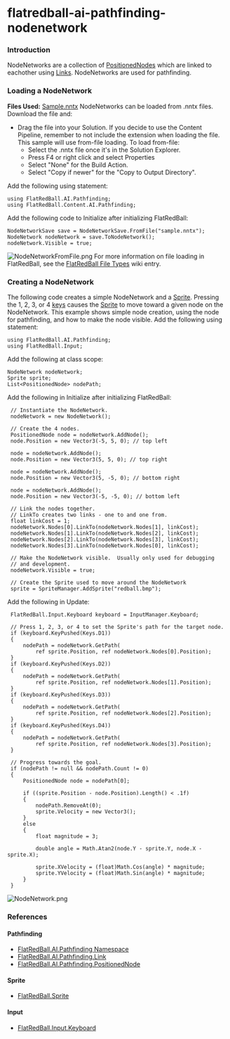 # flatredball-ai-pathfinding-nodenetwork

### Introduction

NodeNetworks are a collection of [PositionedNodes](../../../../../../frb/docs/index.php) which are linked to eachother using [Links](../../../../../../frb/docs/index.php). NodeNetworks are used for pathfinding.

### Loading a NodeNetwork

**Files Used:** [Sample.nntx](../../../../../../frb/docs/images/5/59/Sample.nntx) NodeNetworks can be loaded from .nntx files. Download the file and:

* Drag the file into your Solution. If you decide to use the Content Pipeline, remember to not include the extension when loading the file. This sample will use from-file loading. To load from-file:
  * Select the .nntx file once it's in the Solution Explorer.
  * Press F4 or right click and select Properties
  * Select "None" for the Build Action.
  * Select "Copy if newer" for the "Copy to Output Directory".

Add the following using statement:

```
using FlatRedBall.AI.Pathfinding;
using FlatRedBall.Content.AI.Pathfinding;
```

Add the following code to Initialize after initializing FlatRedBall:

```
NodeNetworkSave save = NodeNetworkSave.FromFile("sample.nntx");
NodeNetwork nodeNetwork = save.ToNodeNetwork();
nodeNetwork.Visible = true;
```

![NodeNetworkFromFile.png](../../../../../../media/migrated\_media-NodeNetworkFromFile.png) For more information on file loading in FlatRedBall, see the [FlatRedBall File Types](../../../../../../frb/docs/index.php) wiki entry.

### Creating a NodeNetwork

The following code creates a simple NodeNetwork and a [Sprite](../../../../../../frb/docs/index.php). Pressing the 1, 2, 3, or 4 [keys](../../../../../../frb/docs/index.php) causes the [Sprite](../../../../../../frb/docs/index.php) to move toward a given node on the NodeNetwork. This example shows simple node creation, using the node for pathfinding, and how to make the node visible. Add the following using statement:

```
using FlatRedBall.AI.Pathfinding;
using FlatRedBall.Input;
```

Add the following at class scope:

```
NodeNetwork nodeNetwork;
Sprite sprite;
List<PositionedNode> nodePath;
```

Add the following in Initialize after initializing FlatRedBall:

```
 // Instantiate the NodeNetwork.
 nodeNetwork = new NodeNetwork();

 // Create the 4 nodes.
 PositionedNode node = nodeNetwork.AddNode();
 node.Position = new Vector3(-5, 5, 0); // top left

 node = nodeNetwork.AddNode();
 node.Position = new Vector3(5, 5, 0); // top right

 node = nodeNetwork.AddNode();
 node.Position = new Vector3(5, -5, 0); // bottom right

 node = nodeNetwork.AddNode();
 node.Position = new Vector3(-5, -5, 0); // bottom left

 // Link the nodes together.
 // LinkTo creates two links - one to and one from.
 float linkCost = 1;
 nodeNetwork.Nodes[0].LinkTo(nodeNetwork.Nodes[1], linkCost);
 nodeNetwork.Nodes[1].LinkTo(nodeNetwork.Nodes[2], linkCost);
 nodeNetwork.Nodes[2].LinkTo(nodeNetwork.Nodes[3], linkCost);
 nodeNetwork.Nodes[3].LinkTo(nodeNetwork.Nodes[0], linkCost);

 // Make the NodeNetwork visible.  Usually only used for debugging
 // and development.
 nodeNetwork.Visible = true;

 // Create the Sprite used to move around the NodeNetwork
 sprite = SpriteManager.AddSprite("redball.bmp");
```

Add the following in Update:

```
 FlatRedBall.Input.Keyboard keyboard = InputManager.Keyboard;

 // Press 1, 2, 3, or 4 to set the Sprite's path for the target node.
 if (keyboard.KeyPushed(Keys.D1))
 {
     nodePath = nodeNetwork.GetPath(
         ref sprite.Position, ref nodeNetwork.Nodes[0].Position);
 }
 if (keyboard.KeyPushed(Keys.D2))
 {
     nodePath = nodeNetwork.GetPath(
         ref sprite.Position, ref nodeNetwork.Nodes[1].Position);
 }
 if (keyboard.KeyPushed(Keys.D3))
 {
     nodePath = nodeNetwork.GetPath(
         ref sprite.Position, ref nodeNetwork.Nodes[2].Position);
 }
 if (keyboard.KeyPushed(Keys.D4))
 {
     nodePath = nodeNetwork.GetPath(
         ref sprite.Position, ref nodeNetwork.Nodes[3].Position);
 }

 // Progress towards the goal.
 if (nodePath != null && nodePath.Count != 0)
 {
     PositionedNode node = nodePath[0];

     if ((sprite.Position - node.Position).Length() < .1f)
     {
         nodePath.RemoveAt(0);
         sprite.Velocity = new Vector3();
     }
     else
     {
         float magnitude = 3;

         double angle = Math.Atan2(node.Y - sprite.Y, node.X - sprite.X);

         sprite.XVelocity = (float)Math.Cos(angle) * magnitude;
         sprite.YVelocity = (float)Math.Sin(angle) * magnitude;
     }
 }
```

![NodeNetwork.png](../../../../../../media/migrated\_media-NodeNetwork.png)

### References

#### Pathfinding

* [FlatRedBall.AI.Pathfinding Namespace](../../../../../../frb/docs/index.php)
* [FlatRedBall.AI.Pathfinding.Link](../../../../../../frb/docs/index.php)
* [FlatRedBall.AI.Pathfinding.PositionedNode](../../../../../../frb/docs/index.php)

#### Sprite

* [FlatRedBall.Sprite](../../../../../../frb/docs/index.php)

#### Input

* [FlatRedBall.Input.Keyboard](../../../../../../frb/docs/index.php)

&#x20;
